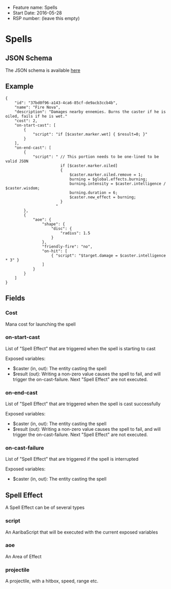 - Feature name: Spells
- Start Date: 2016-05-28
- RSP number: (leave this empty)

Spells
======

## JSON Schema

The JSON schema is available [here](/schemas/spells-schema.json)

## Example

```
{
    "id": "37bd0f96-a143-4ca6-85cf-de9acb3ccb4b",
    "name": "Fire Nova",
    "description": "Damages nearby ennemies. Burns the caster if he is oiled, fails if he is wet."
    "cost": 2,
    "on-start-cast": [
        {
            "script": "if [$caster.marker.wet] { $result=0; }"
        }
    ],
    "on-end-cast": [
        {
            "script": " // This portion needs to be one-lined to be valid JSON
                        if [$caster.marker.oiled]
                        {
                            $caster.marker.oiled.remove = 1;
                            burning = $global.effects.burning;
                            burning.intensity = $caster.intelligence / $caster.wisdom;
                            burning.duration = 6;
                            $caster.new_effect = burning;
                        }
                      "
        },
        {
            "aoe": {
                "shape": {
                    "disc": {
                        "radius": 1.5
                    }
                },
                "friendly-fire": "no",
                "on-hit": [
                    { "script": "$target.damage = $caster.intelligence * 3" }
                ]
            }
        }
    ]
}
```

## Fields

### Cost

Mana cost for launching the spell

### on-start-cast

List of "Spell Effect" that are triggered when the spell is starting to cast

Exposed variables:
* $caster (in, out): The entity casting the spell
* $result (out): Writing a non-zero value causes the spell to fail, and will trigger the
                 on-cast-failure. Next "Spell Effect" are not executed.

### on-end-cast

List of "Spell Effect" that are triggered when the spell is cast successfully

Exposed variables:
* $caster (in, out): The entity casting the spell
* $result (out): Writing a non-zero value causes the spell to fail, and will trigger the
                 on-cast-failure. Next "Spell Effect" are not executed.

### on-cast-failure

List of "Spell Effect" that are triggered if the spell is interrupted

Exposed variables:
* $caster (in, out): The entity casting the spell

## Spell Effect

A Spell Effect can be of several types

### script

An AaribaScript that will be executed with the current exposed variables

### aoe

An Area of Effect

### projectile

A projectile, with a hitbox, speed, range etc.

